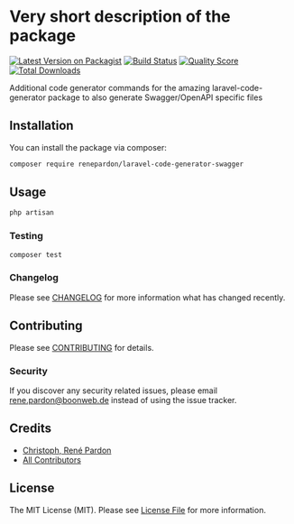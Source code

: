 # Very short description of the package

[![Latest Version on Packagist](https://img.shields.io/packagist/v/renepardon/laravel-code-generator-swagger.svg?style=flat-square)](https://packagist.org/packages/renepardon/laravel-code-generator-swagger)
[![Build Status](https://img.shields.io/travis/renepardon/laravel-code-generator-swagger/master.svg?style=flat-square)](https://travis-ci.org/renepardon/laravel-code-generator-swagger)
[![Quality Score](https://img.shields.io/scrutinizer/g/renepardon/laravel-code-generator-swagger.svg?style=flat-square)](https://scrutinizer-ci.com/g/renepardon/laravel-code-generator-swagger)
[![Total Downloads](https://img.shields.io/packagist/dt/renepardon/laravel-code-generator-swagger.svg?style=flat-square)](https://packagist.org/packages/renepardon/laravel-code-generator-swagger)

Additional code generator commands for the amazing laravel-code-generator package to also generate Swagger/OpenAPI specific files

## Installation

You can install the package via composer:

```bash
composer require renepardon/laravel-code-generator-swagger
```

## Usage

``` bash
php artisan 
```

### Testing

``` bash
composer test
```

### Changelog

Please see [CHANGELOG](CHANGELOG.md) for more information what has changed recently.

## Contributing

Please see [CONTRIBUTING](CONTRIBUTING.md) for details.

### Security

If you discover any security related issues, please email rene.pardon@boonweb.de instead of using the issue tracker.

## Credits

- [Christoph, René Pardon](https://github.com/renepardon)
- [All Contributors](../../contributors)

## License

The MIT License (MIT). Please see [License File](LICENSE.md) for more information.
